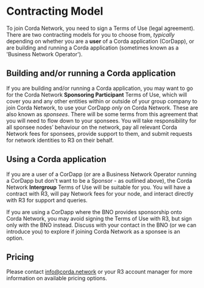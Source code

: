 # Contracting Model

To join Corda Network, you need to sign a Terms of Use (legal agreement). There are two contracting models for you to choose from, _typically_ depending on whether you are a **user** of a Corda application (CorDapp), or are building and running a Corda application (sometimes known as a 'Business Network Operator').

## Building and/or running a Corda application

If you are building and/or running a Corda application, you may want to go for the Corda Network **Sponsoring Participant** Terms of Use, which will cover you and any other entities within or outside of your group company to join Corda Network, to use your CorDapp _only_ on Corda Network. These are also known as _sponsees_. There will be some terms from this agreement that you will need to flow down to your sponsees. You will take responsibility for all sponsee nodes’ behaviour on the network, pay all relevant Corda Network fees for sponsees, provide support to them, and submit requests for network identities to R3 on their behalf. 

## Using a Corda application

If you are a user of a CorDapp (or are a Business Network Operator running a CorDapp but don't want to be a Sponsor - as outlined above), the Corda Network **Intergroup** Terms of Use will be suitable for you. You will have a contract with R3, will pay Network fees for your node, and interact directly with R3 for support and queries.

If you are using a CorDapp where the BNO provides sponsorship onto Corda Network, you may avoid signing the Terms of Use with R3, but sign only with the BNO instead. Discuss with your contact in the BNO (or we can introduce you) to explore if joining Corda Network as a sponsee is an option.

## Pricing

Please contact info@corda.network or your R3 account manager for more information on available pricing options.
